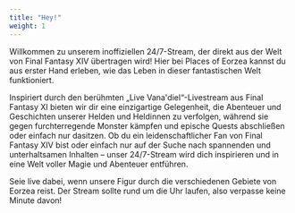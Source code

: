 ```yaml
---
title: "Hey!"
weight: 1
---
```


Willkommen zu unserem inoffiziellen 24/7-Stream, der direkt aus der Welt von Final Fantasy XIV übertragen wird! Hier bei Places of Eorzea kannst du aus erster Hand erleben, wie das Leben in dieser fantastischen Welt funktioniert.

Inspiriert durch den berühmten „Live Vana'diel“-Livestream aus Final Fantasy XI bieten wir dir eine einzigartige Gelegenheit, die Abenteuer und Geschichten unserer Helden und Heldinnen zu verfolgen, während sie gegen furchterregende Monster kämpfen und epische Quests abschließen oder einfach nur dasitzen.
Ob du ein leidenschaftlicher Fan von Final Fantasy XIV bist oder einfach nur auf der Suche nach spannenden und unterhaltsamen Inhalten – unser 24/7-Stream wird dich inspirieren und in eine Welt voller Magie und Abenteuer entführen.
 
Seie live dabei, wenn unsere Figur durch die verschiedenen Gebiete von Eorzea reist. Der Stream sollte rund um die Uhr laufen, also verpasse keine Minute davon!